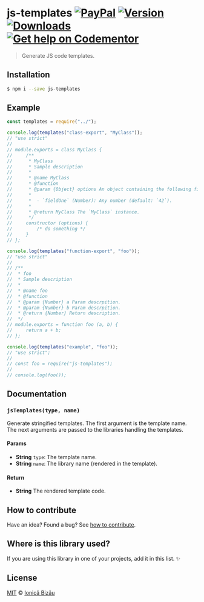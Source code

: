 # js-templates [![PayPal](https://img.shields.io/badge/%24-paypal-f39c12.svg)][paypal-donations] [![Version](https://img.shields.io/npm/v/js-templates.svg)](https://www.npmjs.com/package/js-templates) [![Downloads](https://img.shields.io/npm/dt/js-templates.svg)](https://www.npmjs.com/package/js-templates) [![Get help on Codementor](https://cdn.codementor.io/badges/get_help_github.svg)](https://www.codementor.io/johnnyb?utm_source=github&utm_medium=button&utm_term=johnnyb&utm_campaign=github)

> Generate JS code templates.

## Installation

```sh
$ npm i --save js-templates
```

## Example

```js
const templates = require("../");

console.log(templates("class-export", "MyClass"));
// "use strict"
//
// module.exports = class MyClass {
//     /**
//      * MyClass
//      * Sample description
//      *
//      * @name MyClass
//      * @function
//      * @param {Object} options An object containing the following fields:
//      *
//      *  - `fieldOne` (Number): Any number (default: `42`).
//      *
//      * @return MyClass The `MyClass` instance.
//      */
//     constructor (options) {
//         /* do something */
//     }
// };

console.log(templates("function-export", "foo"));
// "use strict"
//
// /**
//  * foo
//  * Sample description
//  *
//  * @name foo
//  * @function
//  * @param {Number} a Param descrpition.
//  * @param {Number} b Param descrpition.
//  * @return {Number} Return description.
//  */
// module.exports = function foo (a, b) {
//     return a + b;
// };

console.log(templates("example", "foo"));
// "use strict";
//
// const foo = require("js-templates");
//
// console.log(foo());
```

## Documentation

### `jsTemplates(type, name)`
Generate stringified templates.
The first argument is the template name. The next arguments are passed to
the libraries handling the templates.

#### Params
- **String** `type`: The template name.
- **String** `name`: The library name (rendered in the template).

#### Return
- **String** The rendered template code.

## How to contribute
Have an idea? Found a bug? See [how to contribute][contributing].

## Where is this library used?
If you are using this library in one of your projects, add it in this list. :sparkles:

## License

[MIT][license] © [Ionică Bizău][website]

[paypal-donations]: https://www.paypal.com/cgi-bin/webscr?cmd=_s-xclick&hosted_button_id=RVXDDLKKLQRJW
[donate-now]: http://i.imgur.com/6cMbHOC.png

[license]: http://showalicense.com/?fullname=Ionic%C4%83%20Biz%C4%83u%20%3Cbizauionica%40gmail.com%3E%20(http%3A%2F%2Fionicabizau.net)&year=2016#license-mit
[website]: http://ionicabizau.net
[contributing]: /CONTRIBUTING.md
[docs]: /DOCUMENTATION.md
